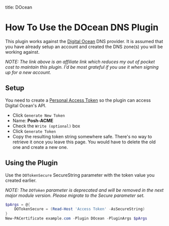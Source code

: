 title: DOcean

# How To Use the DOcean DNS Plugin

This plugin works against the [Digital Ocean](https://m.do.co/c/d515942ef761) DNS provider. It is assumed that you have already setup an account and created the DNS zone(s) you will be working against.

*NOTE: The link above is an affiliate link which reduces my out of pocket cost to maintain this plugin. I'd be most grateful if you use it when signing up for a new account.*

## Setup

You need to create a [Personal Access Token](https://cloud.digitalocean.com/settings/api/tokens) so the plugin can access Digital Ocean's API.

- Click `Generate New Token`
- Name: **Posh-ACME**
- Check the `Write (optional)` box
- Click `Generate Token`
- Copy the resulting token string somewhere safe. There's no way to retrieve it once you leave this page. You would have to delete the old one and create a new one.

## Using the Plugin

Use the `DOTokenSecure` SecureString parameter with the token value you created earlier.

*NOTE: The `DOToken` parameter is deprecated and will be removed in the next major module version. Please migrate to the Secure parameter set.*

```powershell
$pArgs = @{
    DOTokenSecure = (Read-Host 'Access Token' -AsSecureString)
}
New-PACertificate example.com -Plugin DOcean -PluginArgs $pArgs
```
